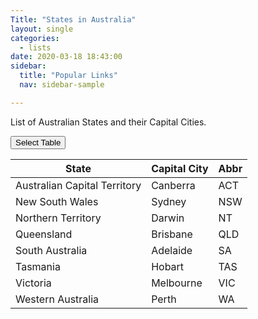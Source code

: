 ```yaml
---
Title: "States in Australia"
layout: single
categories:
  - lists
date: 2020-03-18 18:43:00
sidebar:
  title: "Popular Links"
  nav: sidebar-sample

---
```


<head>
	<script type="text/javascript" src="assets/js/plugins/select-content.js"></script>
</head>

List of Australian States and their Capital Cities.  


<input type="button" class="btn--primary" value="Select Table"
   onclick="selectElementContents( document.getElementById('tableState') );">


<!-- 
| State                        | Capital City | Abbr |
|------------------------------|--------------|------|
| Australian Capital Territory | Canberra     | ACT  |
| New South Wales              | Sydney       | NSW  |
| Northern Territory           | Darwin       | NT   |
| Queensland                   | Brisbane     | QLD  |
| South Australia              | Adelaide     | SA   |
| Tasmania                     | Hobart       | TAS  |
| Victoria                     | Melbourne    | VIC  |
| Western Australia            | Perth        | WA   |
-->

<table id="tableState">  
<thead><tr class="tableizer-firstrow"><th>State</th><th>Capital City</th><th>Abbr</th></tr></thead><tbody>
 <tr><td>Australian Capital Territory</td><td>Canberra</td><td>ACT</td></tr>
 <tr><td>New South Wales</td><td>Sydney</td><td>NSW</td></tr>
 <tr><td>Northern Territory</td><td>Darwin</td><td>NT</td></tr>
 <tr><td>Queensland</td><td>Brisbane</td><td>QLD</td></tr>
 <tr><td>South Australia</td><td>Adelaide</td><td>SA</td></tr>
 <tr><td>Tasmania</td><td>Hobart</td><td>TAS</td></tr>
 <tr><td>Victoria</td><td>Melbourne</td><td>VIC</td></tr>
 <tr><td>Western Australia</td><td>Perth</td><td>WA</td></tr>
</tbody>
</table>

